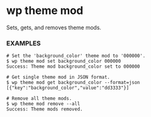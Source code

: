 # wp theme mod

Sets, gets, and removes theme mods.

### EXAMPLES

    # Set the 'background_color' theme mod to '000000'.
    $ wp theme mod set background_color 000000
    Success: Theme mod background_color set to 000000

    # Get single theme mod in JSON format.
    $ wp theme mod get background_color --format=json
    [{"key":"background_color","value":"dd3333"}]

    # Remove all theme mods.
    $ wp theme mod remove --all
    Success: Theme mods removed.




